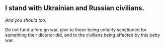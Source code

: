 ## I stand with Ukrainian and Russian civilians.
*And you should too.*

Do not fund a foreign war, give to those being unfairly sanctioned for something their dictator did, and to the civilians being affected by this petty war.
